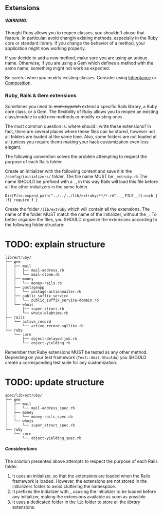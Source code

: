 ## Extensions

##### WARNING:

Thought Ruby allows you to reopen classes, you shouldn't abuse that feature. In particular, avoid changin existing methods, especially in the Ruby core or standard library. If you change the behavior of a method, your application might now working properly.

If you decide to add a new method, make sure you are using an unique name. Otherwise, if you are using a Gem which defines a method with the same name, something might not work as expected.

Be careful when you modify existing classes. Consider using [Inheritance][1] or [Composition][2].


### Ruby, Rails & Gem extensions

Sometimes you need to <strike>monkeypatch</strike> extend a specific Rails library, a Ruby core class, or a Gem. The flexibility of Ruby allows you to reopen an existing class/module to add new methods or modify existing ones.

The most common question is: where should I write these extensions? In fact, there are several places where these files can be stored, however not all folders are loaded at the same time. Also, some folders are not loaded at all (unless you require them) making your <strike>hack</strike> customization even less elegant.

The following convention solves the problem attempting to respect the purpose of each Rails folder.

Create an initializer with the following content and save it in the `/config/initializers/` folder. The file name MUST be `_extruby.rb` The name SHOULD be prefixed with a `_`, in this way Rails will load this file before all the other initializers in the same folder.


    Dir[File.expand_path("../../../lib/extruby/**/*.rb", __FILE__)].each { |f| require f }

Create the folder `/lib/extruby` which will contain all the extensions. The name of the folder MUST match the name of the initializer, without the `_`. To better organize the files, you SHOULD organize the extensions according to the following folder structure:

 # TODO: explain structure

    lib/extruby/
    ├── gem
    │   ├── mail
    │   │   ├── mail-address.rb
    │   │   └── mail-clone.rb
    │   ├── money
    │   │   └── money-rails.rb
    │   ├── postageapp
    │   │   └── postage-actionmailer.rb
    │   ├── public_suffix_service
    │   │   └── public_suffix_service-domain.rb
    │   └── whois
    │       ├── super_struct.rb
    │       └── whois-elabtime.rb
    ├── rails
    │   └── active_record
    │       └── active_record-sqllike.rb
    └── ruby
        └── core
            ├── object-delayed-job.rb
            └── object-yielding.rb

Remember that Ruby extensions MUST be tested as any other method. Depending on your test framework (`Test::Unit`, `Shoulda`) you SHOULD create a corresponding test suite for any customization.

 # TODO: update structure

    spec/lib/extruby/
    ├── gem
    │   ├── mail
    │   │   └── mail-address_spec.rb
    │   ├── money
    │   │   └── money-rails_spec.rb
    │   └── whois
    │       └── super_struct_spec.rb
    └── ruby
        └── core
            └── object-yielding_spec.rb


##### Considerations

The solution presented above attempts to respect the purpose of each Rails folder.

1. It uses an initializer, so that the extensions are loaded when the Rails framework is loaded. However, the extensions are not stored in the initializers folder to avoid cluttering the namespace.
1. It prefixes the initializer with _ causing the initializer to be loaded before any initializer, making the extensions available as soon as possible.
1. It uses a dedicated folder in the `lib` folder to store all the _library_ extensions.

  [1]: http://en.wikipedia.org/wiki/Inheritance_(object-oriented_programming)
  [2]: http://en.wikipedia.org/wiki/Object_composition
